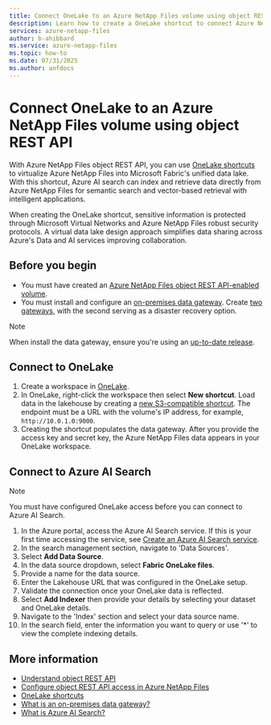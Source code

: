 ```yaml
---
title: Connect OneLake to an Azure NetApp Files volume using object REST API 
description: Learn how to create a OneLake shortcut to connect Azure NetApp Files to a unified data lake. 
services: azure-netapp-files
author: b-ahibbard
ms.service: azure-netapp-files
ms.topic: how-to
ms.date: 07/31/2025
ms.author: anfdocs
---
```


# Connect OneLake to an Azure NetApp Files volume using object REST API 
<!-- connect to Azure AI service? -->

With Azure NetApp Files object REST API, you can use [OneLake shortcuts](/fabric/onelake/onelake-shortcuts) to virtualize Azure NetApp Files into Microsoft Fabric's unified data lake. With this shortcut, Azure AI search can index and retrieve data directly from Azure NetApp Files for semantic search and vector-based retrieval with intelligent applications. 

When creating the OneLake shortcut, sensitive information is protected through Microsoft Virtual Networks and Azure NetApp Files robust security protocols. A virtual data lake design approach simplifies data sharing across Azure's Data and AI services improving collaboration.  

## Before you begin 

- You must have created an [Azure NetApp Files object REST API-enabled volume](object-rest-api-access-configure.md).
- You must install and configure an [on-premises data gateway](/data-integration/gateway/service-gateway-install#download-and-install-a-standard-gateway). Create [two gateways](/data-integration/gateway/service-gateway-install#add-another-gateway-to-create-a-cluster), with the second serving as a disaster recovery option. 

>[!NOTE]
>When install the data gateway, ensure you're using an [up-to-date release](/data-integration/gateway/service-gateway-install). 

## Connect to OneLake

1. Create a workspace in [OneLake](/fabric/onelake/create-lakehouse-onelake).
1. In OneLake, right-click the workspace then select **New shortcut**. Load data in the lakehouse by creating a [new S3-compatible shortcut](/fabric/onelake/create-on-premises-shortcut). The endpoint must be a URL with the volume's IP address, for example, `http://10.0.1.0:9000`.
1. Creating the shortcut populates the data gateway. After you provide the access key and secret key, the Azure NetApp Files data appears in your OneLake workspace. 

## Connect to Azure AI Search 

>[!NOTE]
>You must have configured OneLake access before you can connect to Azure AI Search. 

1. In the Azure portal, access the Azure AI Search service. If this is your first time accessing the service, see [Create an Azure AI Search service](/azure/search/search-create-service-portal).
1. In the search management section, navigate to 'Data Sources'. 
1. Select **Add Data Source**. 
1. In the data source dropdown, select **Fabric OneLake files**.
1. Provide a name for the data source. 
1. Enter the Lakehouse URL that was configured in the OneLake setup. 
1. Validate the connection once your OneLake data is reflected. 
1. Select **Add Indexer** then provide your details by selecting your dataset and OneLake details. 
1. Navigate to the 'Index' section and select your data source name. 
1. In the search field, enter the information you want to query or use '*' to view the complete indexing details. 

## More information 

* [Understand object REST API](object-rest-api-introduction.md)
* [Configure object REST API access in Azure NetApp Files](object-rest-api-access-configure.md)
* [OneLake shortcuts](/fabric/onelake//onelake-shortcuts)
* [What is an on-premises data gateway?](/data-integration/gateway/service-gateway-onprem)
* [What is Azure AI Search?](/azure/search/search-what-is-azure-search)